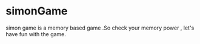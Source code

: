 # simonGame
simon game is a memory based game .So check your memory power , let's have  fun with the game.
